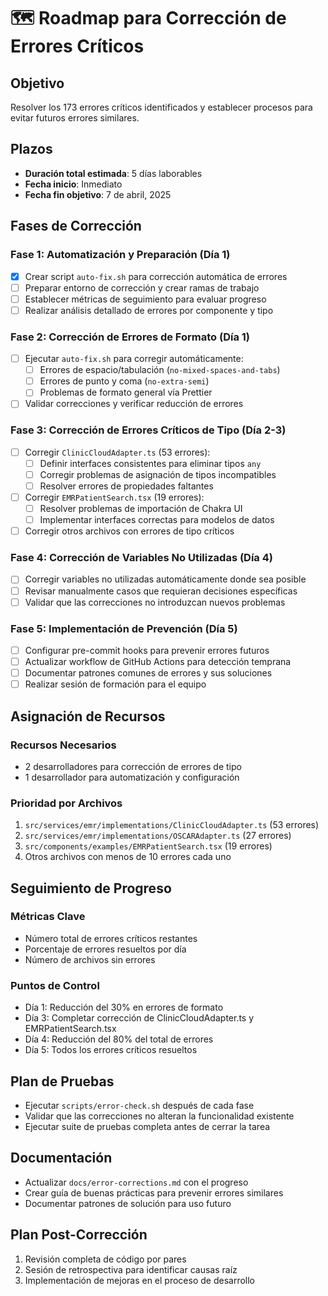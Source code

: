 # 🗺️ Roadmap para Corrección de Errores Críticos

## Objetivo
Resolver los 173 errores críticos identificados y establecer procesos para evitar futuros errores similares.

## Plazos
- **Duración total estimada**: 5 días laborables
- **Fecha inicio**: Inmediato
- **Fecha fin objetivo**: 7 de abril, 2025

## Fases de Corrección

### Fase 1: Automatización y Preparación (Día 1)
- [x] Crear script `auto-fix.sh` para corrección automática de errores
- [ ] Preparar entorno de corrección y crear ramas de trabajo
- [ ] Establecer métricas de seguimiento para evaluar progreso
- [ ] Realizar análisis detallado de errores por componente y tipo

### Fase 2: Corrección de Errores de Formato (Día 1)
- [ ] Ejecutar `auto-fix.sh` para corregir automáticamente:
  - [ ] Errores de espacio/tabulación (`no-mixed-spaces-and-tabs`)
  - [ ] Errores de punto y coma (`no-extra-semi`)
  - [ ] Problemas de formato general vía Prettier
- [ ] Validar correcciones y verificar reducción de errores

### Fase 3: Corrección de Errores Críticos de Tipo (Día 2-3)
- [ ] Corregir `ClinicCloudAdapter.ts` (53 errores):
  - [ ] Definir interfaces consistentes para eliminar tipos `any`
  - [ ] Corregir problemas de asignación de tipos incompatibles
  - [ ] Resolver errores de propiedades faltantes
- [ ] Corregir `EMRPatientSearch.tsx` (19 errores):
  - [ ] Resolver problemas de importación de Chakra UI
  - [ ] Implementar interfaces correctas para modelos de datos
- [ ] Corregir otros archivos con errores de tipo críticos

### Fase 4: Corrección de Variables No Utilizadas (Día 4)
- [ ] Corregir variables no utilizadas automáticamente donde sea posible
- [ ] Revisar manualmente casos que requieran decisiones específicas
- [ ] Validar que las correcciones no introduzcan nuevos problemas

### Fase 5: Implementación de Prevención (Día 5)
- [ ] Configurar pre-commit hooks para prevenir errores futuros
- [ ] Actualizar workflow de GitHub Actions para detección temprana
- [ ] Documentar patrones comunes de errores y sus soluciones
- [ ] Realizar sesión de formación para el equipo

## Asignación de Recursos

### Recursos Necesarios
- 2 desarrolladores para corrección de errores de tipo
- 1 desarrollador para automatización y configuración

### Prioridad por Archivos
1. `src/services/emr/implementations/ClinicCloudAdapter.ts` (53 errores)
2. `src/services/emr/implementations/OSCARAdapter.ts` (27 errores)
3. `src/components/examples/EMRPatientSearch.tsx` (19 errores)
4. Otros archivos con menos de 10 errores cada uno

## Seguimiento de Progreso

### Métricas Clave
- Número total de errores críticos restantes
- Porcentaje de errores resueltos por día
- Número de archivos sin errores

### Puntos de Control
- Día 1: Reducción del 30% en errores de formato
- Día 3: Completar corrección de ClinicCloudAdapter.ts y EMRPatientSearch.tsx
- Día 4: Reducción del 80% del total de errores
- Día 5: Todos los errores críticos resueltos

## Plan de Pruebas
- Ejecutar `scripts/error-check.sh` después de cada fase
- Validar que las correcciones no alteran la funcionalidad existente
- Ejecutar suite de pruebas completa antes de cerrar la tarea

## Documentación
- Actualizar `docs/error-corrections.md` con el progreso
- Crear guía de buenas prácticas para prevenir errores similares
- Documentar patrones de solución para uso futuro

## Plan Post-Corrección
1. Revisión completa de código por pares
2. Sesión de retrospectiva para identificar causas raíz
3. Implementación de mejoras en el proceso de desarrollo
